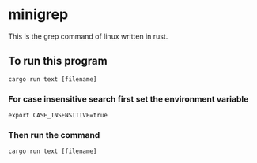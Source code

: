 # minigrep
This is the grep command of linux written in rust.
## To run this program
```
cargo run text [filename]
```
### For case insensitive search first set the environment variable
```
export CASE_INSENSITIVE=true
```
### Then run the command 
```
cargo run text [filename]

````
